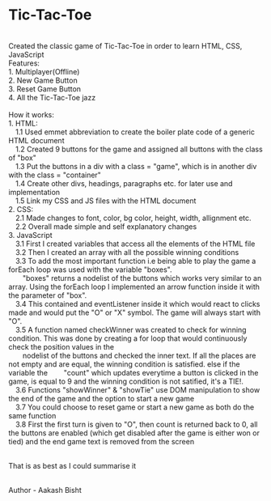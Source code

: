 # Tic-Tac-Toe
<br>Created the classic game of Tic-Tac-Toe in order to learn HTML, CSS, JavaScript
<br>
Features:
<br>1. Multiplayer(Offline)
<br>2. New Game Button
<br>3. Reset Game Button
<br>4. All the Tic-Tac-Toe jazz
<br>
<br> How it works:
<br>1. HTML:
<br>&emsp;1.1 Used emmet abbreviation to create the boiler plate code of a generic HTML document
<br>&emsp;1.2 Created 9 buttons for the game and assigned all buttons with the class of "box"
<br>&emsp;1.3 Put the buttons in a div with a class = "game", which is in another div with the class = "container"
<br>&emsp;1.4 Create other divs, headings, paragraphs etc. for later use and implementation
<br>&emsp;1.5 Link my CSS and JS files with the HTML document
<br>2. CSS:
<br>&emsp;2.1 Made changes to font, color, bg color, height, width, allignment etc.
<br>&emsp;2.2 Overall made simple and self explanatory changes
<br>3. JavaScript
<br>&emsp;3.1 First I created variables that access all the elements of the HTML file
<br>&emsp;3.2 Then I created an array with all the possible winning conditions
<br>&emsp;3.3 To add the most important function i.e being able to play the game a forEach loop was used with the variable "boxes". 
<br>&emsp;&emsp;"boxes" returns a nodelist of the buttons which works very similar to an array. Using the forEach loop I implemented an arrow function inside it with the parameter of "box".
<br>&emsp;3.4 This contained and eventListener inside it which would react to clicks made and would put the "O" or "X" symbol. The game will always start with "O".
<br>&emsp;3.5 A function named checkWinner was created to check for winning condition. This was done by creating a for loop that would continuously check the position values in the 
<br>&emsp;&emsp;nodelist of the buttons and checked the inner text. If all the places are not empty and are equal, the winning condition is satisfied. else if the variable the 
<bt>&emsp;&emsp;"count" which updates everytime a button is clicked in the game, is equal to 9 and the winning condition is not satified, it's a TIE!.
<br>&emsp;3.6 Functions "showWinner" & "showTie" use DOM manipulation to show the end of the game and the option to start a new game
<br>&emsp;3.7 You could choose to reset game or start a new game as both do the same function
<br>&emsp;3.8 First the first turn is given to "O", then count is returned back to 0, all the buttons are enabled (which get disabled after the game is either won or tied) and the end game text is removed from the screen

<br> That is as best as I could summarise it

<br>Author - Aakash Bisht
